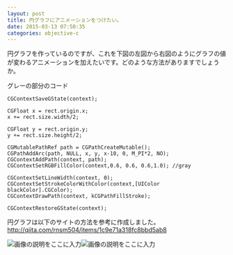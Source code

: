 ```yaml
---
layout: post
title: 円グラフにアニメーションをつけたい。
date: 2015-03-13 07:50:35
categories: objective-c
---
```

<p>円グラフを作っているのですが、これを下図の左図から右図のようにグラフの値が変わるアニメーションを加えたいです。どのような方法がありますでしょうか。</p>

<p>グレーの部分のコード</p>

```
CGContextSaveGState(context);

CGFloat x = rect.origin.x;
x += rect.size.width/2;

CGFloat y = rect.origin.y;
y += rect.size.height/2;

CGMutablePathRef path = CGPathCreateMutable();
CGPathAddArc(path, NULL, x, y, x-10, 0, M_PI*2, NO);
CGContextAddPath(context, path);
CGContextSetRGBFillColor(context,0.6, 0.6, 0.6,1.0); //gray

CGContextSetLineWidth(context, 0);
CGContextSetStrokeColorWithColor(context,[UIColor blackColor].CGColor);
CGContextDrawPath(context, kCGPathFillStroke);

CGContextRestoreGState(context);
```

<p>円グラフは以下のサイトの方法を参考に作成しました。<br>
<a href="http://qiita.com/rnsm504/items/1c9e71a318fc8bbd5ab8" rel="nofollow noreferrer">http://qiita.com/rnsm504/items/1c9e71a318fc8bbd5ab8</a></p>

<p><img src="https://i.stack.imgur.com/pY7up.png" alt="画像の説明をここに入力"><img src="https://i.stack.imgur.com/ZwRY1.png" alt="画像の説明をここに入力"></p>
